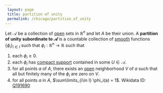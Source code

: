 ```yaml
---
 layout: page
 title: partition of unity
 permalink: /chicago/partition_of_unity
---
```

Let $\mathcal A$ be a collection of [open](https://mathgloss.github.io/MathGloss/chicago/open) sets in $\mathbb R^n$ and let $A$ be their union. A **partition of unity subordinate to $\mathcal A$** is a countable collection of [smooth](https://mathgloss.github.io/MathGloss/chicago/smooth) functions $\{\phi_i\}_{i\in I}$ such that $\phi_i:\mathbb R^n \to \mathbb R$ such that 
1. each $\phi_i \geq 0$.
2. each $\phi_i$ has [compact support](https://mathgloss.github.io/MathGloss/chicago/compact_support) contained in some $U \in \mathcal A$.
3. for all points $a$ of $A$, there exists an [open](https://mathgloss.github.io/MathGloss/chicago/open) neighborhood $V$ of $a$ such that all but finitely many of the $\phi_i$ are zero on $V$.
4. for all points $a$ in $A$, $\sum\limits_{i\in I} \phi_i(a) = 1$.
Wikidata ID: [Q191690](https://www.wikidata.org/wiki/Q191690)